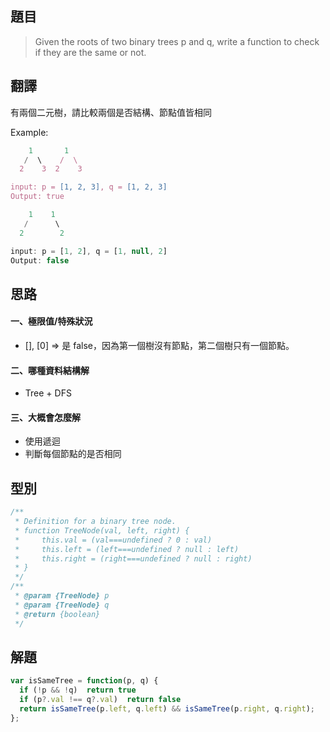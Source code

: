 ## **題目**

>Given the roots of two binary trees p and q, write a function to check if they are the same or not.

## **翻譯**

有兩個二元樹，請比較兩個是否結構、節點值皆相同

Example:

```js
    1       1 
   /  \    /  \
  2    3  2    3

input: p = [1, 2, 3], q = [1, 2, 3]
Output: true
```
```js
    1    1 
   /      \
  2        2

input: p = [1, 2], q = [1, null, 2]
Output: false
```

## **思路**

#### **一、極限值/特殊狀況**

- [], [0] => 是 false，因為第一個樹沒有節點，第二個樹只有一個節點。

#### **二、哪種資料結構解**

- Tree + DFS

#### **三、大概會怎麼解**

- 使用遞迴
- 判斷每個節點的是否相同

## **型別**

```js
/**
 * Definition for a binary tree node.
 * function TreeNode(val, left, right) {
 *     this.val = (val===undefined ? 0 : val)
 *     this.left = (left===undefined ? null : left)
 *     this.right = (right===undefined ? null : right)
 * }
 */
/**
 * @param {TreeNode} p
 * @param {TreeNode} q
 * @return {boolean}
 */
```

## **解題**

```js
var isSameTree = function(p, q) {
  if (!p && !q)  return true
  if (p?.val !== q?.val)  return false
  return isSameTree(p.left, q.left) && isSameTree(p.right, q.right);
};
```